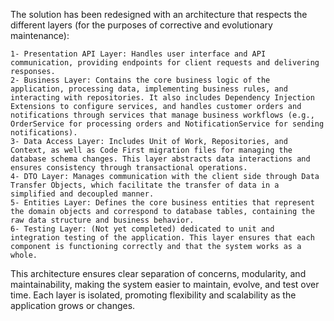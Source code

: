 The solution has been redesigned with an architecture that respects the different layers (for the purposes of corrective and evolutionary maintenance):

    1- Presentation API Layer: Handles user interface and API communication, providing endpoints for client requests and delivering responses.
    2- Business Layer: Contains the core business logic of the application, processing data, implementing business rules, and interacting with repositories. It also includes Dependency Injection Extensions to configure services, and handles customer orders and notifications through services that manage business workflows (e.g., OrderService for processing orders and NotificationService for sending notifications).
    3- Data Access Layer: Includes Unit of Work, Repositories, and Context, as well as Code First migration files for managing the database schema changes. This layer abstracts data interactions and ensures consistency through transactional operations.
    4- DTO Layer: Manages communication with the client side through Data Transfer Objects, which facilitate the transfer of data in a simplified and decoupled manner.
    5- Entities Layer: Defines the core business entities that represent the domain objects and correspond to database tables, containing the raw data structure and business behavior.
    6- Testing Layer: (Not yet completed) dedicated to unit and integration testing of the application. This layer ensures that each component is functioning correctly and that the system works as a whole.

This architecture ensures clear separation of concerns, modularity, and maintainability, making the system easier to maintain, evolve, and test over time. Each layer is isolated, promoting flexibility and scalability as the application grows or changes.
